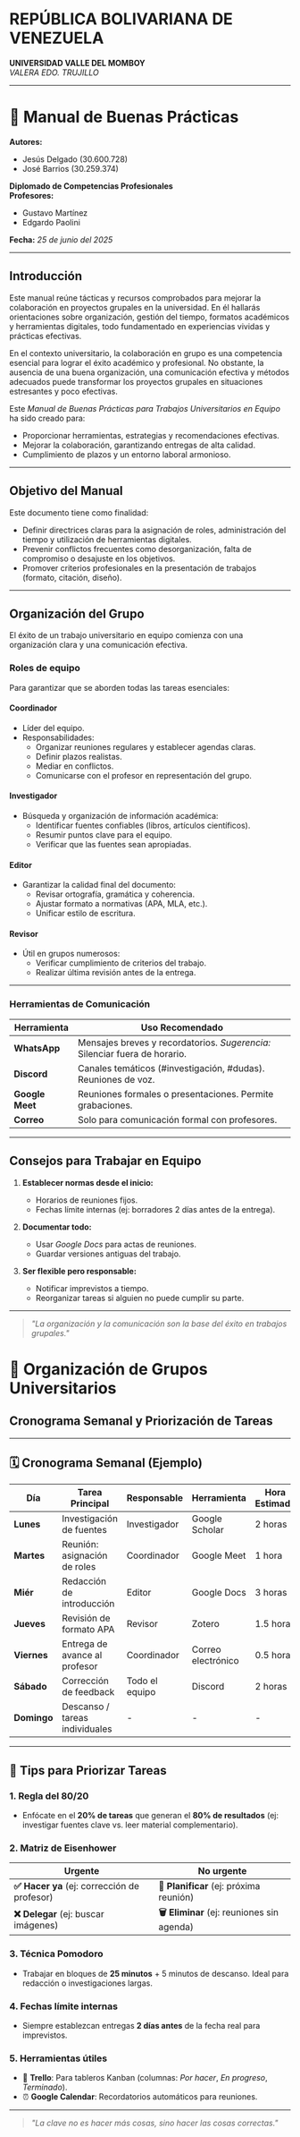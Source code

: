 # REPÚBLICA BOLIVARIANA DE VENEZUELA

**UNIVERSIDAD VALLE DEL MOMBOY**  
_VALERA EDO. TRUJILLO_

---

# 📖 Manual de Buenas Prácticas

**Autores:**

- Jesús Delgado (30.600.728)
- José Barrios (30.259.374)

**Diplomado de Competencias Profesionales**  
**Profesores:**

- Gustavo Martínez
- Edgardo Paolini

**Fecha:** _25 de junio del 2025_

---

## Introducción

Este manual reúne tácticas y recursos comprobados para mejorar la colaboración en proyectos grupales en la universidad. En él hallarás orientaciones sobre organización, gestión del tiempo, formatos académicos y herramientas digitales, todo fundamentado en experiencias vividas y prácticas efectivas.

En el contexto universitario, la colaboración en grupo es una competencia esencial para lograr el éxito académico y profesional. No obstante, la ausencia de una buena organización, una comunicación efectiva y métodos adecuados puede transformar los proyectos grupales en situaciones estresantes y poco efectivas.

Este _Manual de Buenas Prácticas para Trabajos Universitarios en Equipo_ ha sido creado para:

- Proporcionar herramientas, estrategias y recomendaciones efectivas.
- Mejorar la colaboración, garantizando entregas de alta calidad.
- Cumplimiento de plazos y un entorno laboral armonioso.

---

## Objetivo del Manual

Este documento tiene como finalidad:

- Definir directrices claras para la asignación de roles, administración del tiempo y utilización de herramientas digitales.
- Prevenir conflictos frecuentes como desorganización, falta de compromiso o desajuste en los objetivos.
- Promover criterios profesionales en la presentación de trabajos (formato, citación, diseño).

---

## Organización del Grupo

El éxito de un trabajo universitario en equipo comienza con una organización clara y una comunicación efectiva.

### Roles de equipo

Para garantizar que se aborden todas las tareas esenciales:

#### **Coordinador**

- Líder del equipo.
- Responsabilidades:
  - Organizar reuniones regulares y establecer agendas claras.
  - Definir plazos realistas.
  - Mediar en conflictos.
  - Comunicarse con el profesor en representación del grupo.

#### **Investigador**

- Búsqueda y organización de información académica:
  - Identificar fuentes confiables (libros, artículos científicos).
  - Resumir puntos clave para el equipo.
  - Verificar que las fuentes sean apropiadas.

#### **Editor**

- Garantizar la calidad final del documento:
  - Revisar ortografía, gramática y coherencia.
  - Ajustar formato a normativas (APA, MLA, etc.).
  - Unificar estilo de escritura.

#### **Revisor**

- Útil en grupos numerosos:
  - Verificar cumplimiento de criterios del trabajo.
  - Realizar última revisión antes de la entrega.

---

### Herramientas de Comunicación

| Herramienta     | Uso Recomendado                                                            |
| --------------- | -------------------------------------------------------------------------- |
| **WhatsApp**    | Mensajes breves y recordatorios. _Sugerencia:_ Silenciar fuera de horario. |
| **Discord**     | Canales temáticos (#investigación, #dudas). Reuniones de voz.              |
| **Google Meet** | Reuniones formales o presentaciones. Permite grabaciones.                  |
| **Correo**      | Solo para comunicación formal con profesores.                              |

---

## Consejos para Trabajar en Equipo

1. **Establecer normas desde el inicio:**

   - Horarios de reuniones fijos.
   - Fechas límite internas (ej: borradores 2 días antes de la entrega).

2. **Documentar todo:**

   - Usar _Google Docs_ para actas de reuniones.
   - Guardar versiones antiguas del trabajo.

3. **Ser flexible pero responsable:**
   - Notificar imprevistos a tiempo.
   - Reorganizar tareas si alguien no puede cumplir su parte.

---

> _"La organización y la comunicación son la base del éxito en trabajos grupales."_

# 📅 Organización de Grupos Universitarios  
## Cronograma Semanal y Priorización de Tareas  

---

## 🗓️ Cronograma Semanal (Ejemplo)  
| Día       | Tarea Principal                    | Responsable   | Herramienta       | Hora Estimada |
|-----------|------------------------------------|---------------|-------------------|---------------|
| **Lunes** | Investigación de fuentes           | Investigador  | Google Scholar    | 2 horas       |
| **Martes**| Reunión: asignación de roles       | Coordinador   | Google Meet       | 1 hora        |
| **Miér**  | Redacción de introducción          | Editor        | Google Docs       | 3 horas       |
| **Jueves**| Revisión de formato APA            | Revisor       | Zotero            | 1.5 horas     |
| **Viernes**| Entrega de avance al profesor     | Coordinador   | Correo electrónico| 0.5 horas     |
| **Sábado**| Corrección de feedback             | Todo el equipo| Discord           | 2 horas       |
| **Domingo**| Descanso / tareas individuales    | -             | -                 | -             |

---

## 🎯 Tips para Priorizar Tareas  
### 1. **Regla del 80/20**  
   - Enfócate en el **20% de tareas** que generan el **80% de resultados** (ej: investigar fuentes clave vs. leer material complementario).  

### 2. **Matriz de Eisenhower**  
   | Urgente | No urgente |  
   |---------|------------|  
   | **✅ Hacer ya** (ej: corrección de profesor) | **📅 Planificar** (ej: próxima reunión) |  
   | **❌ Delegar** (ej: buscar imágenes) | **🗑️ Eliminar** (ej: reuniones sin agenda) |  

### 3. **Técnica Pomodoro**  
   - Trabajar en bloques de **25 minutos** + 5 minutos de descanso. Ideal para redacción o investigaciones largas.  

### 4. **Fechas límite internas**  
   - Siempre establezcan entregas **2 días antes** de la fecha real para imprevistos.  

### 5. **Herramientas útiles**  
   - 📌 **Trello**: Para tableros Kanban (columnas: *Por hacer*, *En progreso*, *Terminado*).  
   - ⏰ **Google Calendar**: Recordatorios automáticos para reuniones.  

---

> *"La clave no es hacer más cosas, sino hacer las cosas correctas."*  
